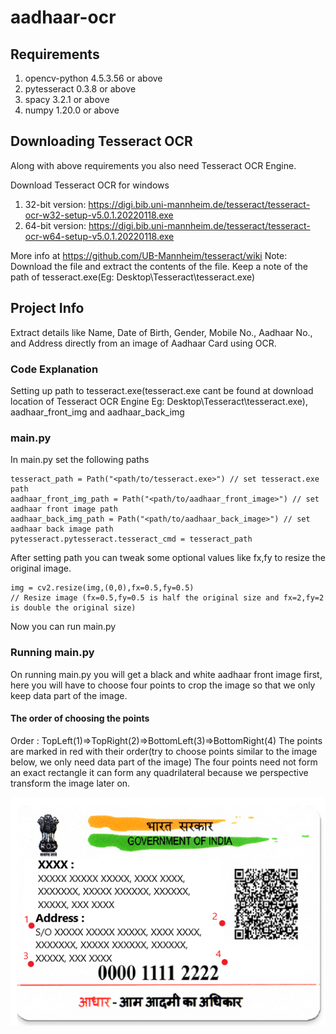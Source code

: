 # aadhaar-ocr

## Requirements
1) opencv-python 4.5.3.56 or above
2) pytesseract 0.3.8 or above
3) spacy 3.2.1 or above
4) numpy 1.20.0 or above

## Downloading Tesseract OCR
Along with above requirements you also need Tesseract OCR Engine.

Download Tesseract OCR for windows
1) 32-bit version:
   https://digi.bib.uni-mannheim.de/tesseract/tesseract-ocr-w32-setup-v5.0.1.20220118.exe
2) 64-bit version:
   https://digi.bib.uni-mannheim.de/tesseract/tesseract-ocr-w64-setup-v5.0.1.20220118.exe

More info at https://github.com/UB-Mannheim/tesseract/wiki
Note: Download the file and extract the contents of the file. Keep a note of the path of tesseract.exe(Eg: Desktop\Tesseract\tesseract.exe)

## Project Info

Extract details like Name, Date of Birth, Gender, Mobile No., Aadhaar No., and Address directly from an image of Aadhaar Card using OCR.

### Code Explanation

Setting up path to tesseract.exe(tesseract.exe cant be found at download location of Tesseract OCR Engine Eg: Desktop\Tesseract\tesseract.exe),
aadhaar_front_img and aadhaar_back_img

### main.py
In main.py set the following paths
```
tesseract_path = Path("<path/to/tesseract.exe>") // set tesseract.exe path
aadhaar_front_img_path = Path("<path/to/aadhaar_front_image>") // set aadhaar front image path
aadhaar_back_img_path = Path("<path/to/aadhaar_back_image>") // set aadhaar back image path
pytesseract.pytesseract.tesseract_cmd = tesseract_path
```
After setting path you can tweak some optional values like fx,fy to resize the original image.
```
img = cv2.resize(img,(0,0),fx=0.5,fy=0.5)
// Resize image (fx=0.5,fy=0.5 is half the original size and fx=2,fy=2 is double the original size)
```
Now you can run main.py

### Running main.py
On running main.py you will get a black and white aadhaar front image first, here you will have to choose four points to crop the image so 
that we only keep data part of the image.

#### The order of choosing the points

Order : TopLeft(1)=>TopRight(2)=>BottomLeft(3)=>BottomRight(4)
The points are marked in red with their order(try to choose points similar to the image below, we only need data part of the image)
The four points need not form an exact rectangle it can form any quadrilateral because we perspective transform the image later on.

![alt text](https://github.com/wasdac9/aadhaar-ocr/blob/main/aadhaar_back_example.png)


